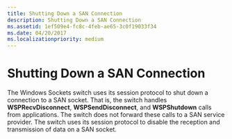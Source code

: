 ```yaml
---
title: Shutting Down a SAN Connection
description: Shutting Down a SAN Connection
ms.assetid: 1ef509e4-fc8c-4feb-ae65-3c0f19033f34
ms.date: 04/20/2017
ms.localizationpriority: medium
---
```


# Shutting Down a SAN Connection





The Windows Sockets switch uses its session protocol to shut down a connection to a SAN socket. That is, the switch handles **WSPRecvDisconnect**, **WSPSendDisconnect**, and **WSPShutdown** calls from applications. The switch does not forward these calls to a SAN service provider. The switch uses its session protocol to disable the reception and transmission of data on a SAN socket.

 

 





